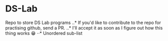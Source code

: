 # DS-Lab
Repo to store DS Lab programs
..* If you'd like to contribute to the repo for practising github, send a PR.
..* I'll accept it as soon as I figure out how this thing works :grin:
⋅⋅* Unordered sub-list
